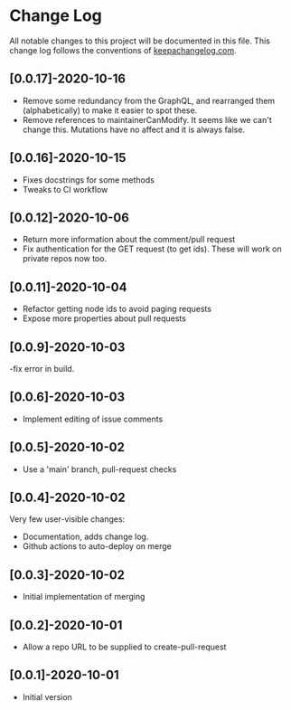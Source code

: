 # Change Log
All notable changes to this project will be documented in this file. This change log follows the conventions of [keepachangelog.com](http://keepachangelog.com/).

## [0.0.17]-2020-10-16
- Remove some redundancy from the GraphQL, and rearranged them (alphabetically) to make it easier to spot these.
- Remove references to maintainerCanModify. It seems like we can't change this. Mutations have no affect and it is always false.
## [0.0.16]-2020-10-15
- Fixes docstrings for some methods
- Tweaks to CI workflow

## [0.0.12]-2020-10-06
- Return more information about the comment/pull request
- Fix authentication for the GET request (to get ids).
  These will work on private repos now too.

## [0.0.11]-2020-10-04
- Refactor getting node ids to avoid paging requests
- Expose more properties about pull requests

## [0.0.9]-2020-10-03
-fix error in build.

## [0.0.6]-2020-10-03
- Implement editing of issue comments

## [0.0.5]-2020-10-02
- Use a 'main' branch, pull-request checks

## [0.0.4]-2020-10-02
Very few user-visible changes:
- Documentation, adds change log.
- Github actions to auto-deploy on merge

## [0.0.3]-2020-10-02
- Initial implementation of merging

## [0.0.2]-2020-10-01
- Allow a repo URL to be supplied to create-pull-request

## [0.0.1]-2020-10-01
- Initial version
